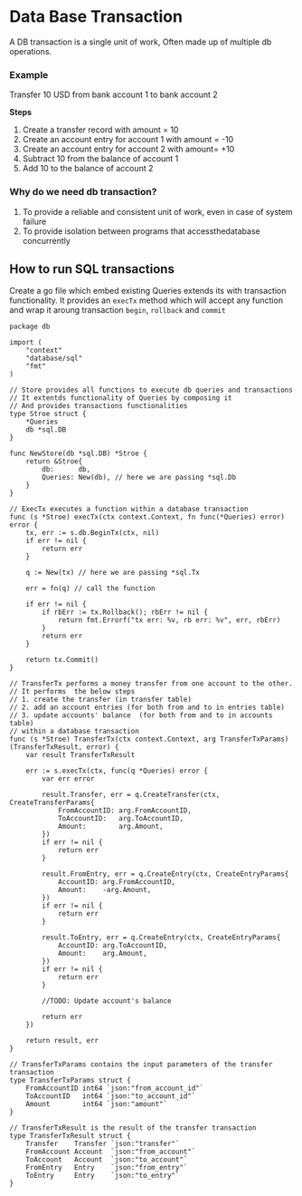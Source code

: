 # Data Base Transaction

A DB transaction is a single unit of work, Often made up of multiple db operations.

### Example

Transfer 10 USD from bank account 1 to bank account 2

**Steps**
1. Create a transfer record with amount = 10
2. Create an account entry for account 1 with amount = -10
3. Create an account entry for account 2 with amount= +10
4. Subtract 10 from the balance of account 1
5.  Add 10 to the balance of account 2


### Why do we need db transaction?
1. To provide a reliable and consistent unit of work, even in case of system failure
2. To provide isolation between programs that accessthedatabase concurrently

## How to run SQL transactions

Create a go file which embed existing Queries extends its with transaction functionality. It provides an `execTx` method which will accept any function and wrap it aroung transaction `begin`, `rollback` and `commit`

```
package db

import (
	"context"
	"database/sql"
	"fmt"
)

// Store provides all functions to execute db queries and transactions
// It extentds functionality of Queries by composing it
// And provides transactions functionalities
type Stroe struct {
	*Queries
	db *sql.DB
}

func NewStore(db *sql.DB) *Stroe {
	return &Stroe{
		db:      db,
		Queries: New(db), // here we are passing *sql.Db
	}
}

// ExecTx executes a function within a database transaction
func (s *Stroe) execTx(ctx context.Context, fn func(*Queries) error) error {
	tx, err := s.db.BeginTx(ctx, nil)
	if err != nil {
		return err
	}

	q := New(tx) // here we are passing *sql.Tx

	err = fn(q) // call the function

	if err != nil {
		if rbErr := tx.Rollback(); rbErr != nil {
			return fmt.Errorf("tx err: %v, rb err: %v", err, rbErr)
		}
		return err
	}

	return tx.Commit()
}

// TransferTx performs a money transfer from one account to the other.
// It performs  the below steps
// 1. create the transfer (in transfer table)
// 2. add an account entries (for both from and to in entries table)
// 3. update accounts' balance  (for both from and to in accounts table)
// within a database transaction
func (s *Stroe) TransferTx(ctx context.Context, arg TransferTxParams) (TransferTxResult, error) {
	var result TransferTxResult

	err := s.execTx(ctx, func(q *Queries) error {
		var err error

		result.Transfer, err = q.CreateTransfer(ctx, CreateTransferParams{
			FromAccountID: arg.FromAccountID,
			ToAccountID:   arg.ToAccountID,
			Amount:        arg.Amount,
		})
		if err != nil {
			return err
		}

		result.FromEntry, err = q.CreateEntry(ctx, CreateEntryParams{
			AccountID: arg.FromAccountID,
			Amount:    -arg.Amount,
		})
		if err != nil {
			return err
		}

		result.ToEntry, err = q.CreateEntry(ctx, CreateEntryParams{
			AccountID: arg.ToAccountID,
			Amount:    arg.Amount,
		})
		if err != nil {
			return err
		}

		//TODO: Update account's balance

		return err
	})

	return result, err
}

// TransferTxParams contains the input parameters of the transfer transaction
type TransferTxParams struct {
	FromAccountID int64 `json:"from_account_id"`
	ToAccountID   int64 `json:"to_account_id"`
	Amount        int64 `json:"amount"`
}

// TransferTxResult is the result of the transfer transaction
type TransferTxResult struct {
	Transfer    Transfer `json:"transfer"`
	FromAccount Account  `json:"from_account"`
	ToAccount   Account  `json:"to_account"`
	FromEntry   Entry    `json:"from_entry"`
	ToEntry     Entry    `json:"to_entry"`
}


```

